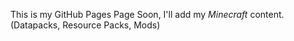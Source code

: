 This is my GitHub Pages Page
Soon, I'll add my *Minecraft* content. (Datapacks, Resource Packs, Mods)
